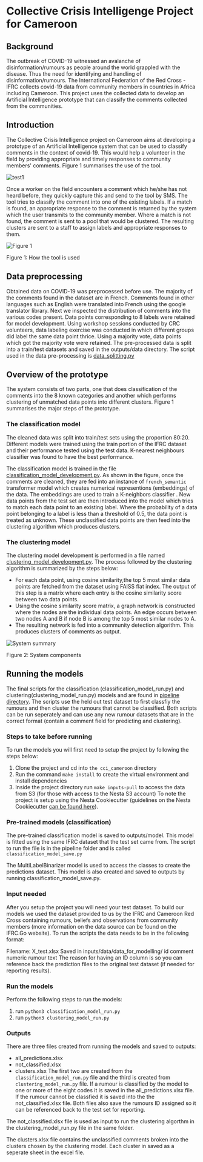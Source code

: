 # Collective Crisis Intelligenge Project for Cameroon

## Background

The outbreak of COVID-19 witnessed an avalanche of disinformation/rumours as people around the world grappled with the disease. Thus the need for identifying and handling of disinformation/rumours. The International Federation of the Red Cross - IFRC collects covid-19 data from community members in countries in Africa including Cameroon. This project uses the collected data to develop an Artificial Intelligence prototype that can classify the comments collected from the communities.

## Introduction

The Collective Crisis Intelligence project on Cameroon aims at developing a prototype of an Artificial Intelligence system that can be used to classify comments in the context of covid-19. This would help a volunteer in the field by providing appropriate and timely responses to community members' comments. Figure 1 summarises the use of the tool.

![test1](outputs/figures/overall_system.png)

Once a worker on the field encounters a comment which he/she has not heard before, they quickly capture this and send to the tool by SMS. The tool tries to classify the comment into one of the existing labels. If a match is found, an appropriate response to the comment is returned by the system which the user transmits to the community member. Where a match is not found, the comment is sent to a pool that would be clustered. The resulting clusters are sent to a staff to assign labels and appropriate responses to them.

![Figure 1](tool_works.png)

Figure 1: How the tool is used

<!-- #region -->

## Data preprocessing

Obtained data on COVID-19 was preprocessed before use. The majority of the comments found in the dataset are in French. Comments found in other languages such as English were translated into French using the google translator library. Next we inspected the distribution of comments into the various codes present. Data points corresponding to 8 labels were retained for model development. Using workshop sessions conducted by CRC volunteers, data labeling exercise was conducted in which different groups did label the same data point thrice. Using a majority vote, data points which got the majority vote were retained. The pre-processed data is split into a train/test datasets and saved in the outputs/data directory. The script used in the data pre-processing is [data_splitting.py](https://github.com/nestauk/cci_cameroon/blob/10_model_pipeline/cci_cameroon/pipeline/data_splitting.py)

## Overview of the prototype

The system consists of two parts, one that does classification of the comments into the 8 known categories and another which performs clustering of unmatched data points into different clusters. Figure 1 summarises the major steps of the prototype.

### The classification model

The cleaned data was split into train/test sets using the proportion 80:20. Different models were trained using the train portion of the IFRC dataset and their performance tested using the test data. K-nearest neighbours classifier was found to have the best performance.

The classification model is trained in the file [classification_model_development.py](https://github.com/nestauk/cci_cameroon/tree/10_model_pipeline/cci_cameroon/analysis/model_development). As shown in the figure, once the comments are cleaned, they are fed into an instance of `french_semantic` transformer model which creates numerical representions (embeddings) of the data. The embeddings are used to train a K-neighbors classifier . New data points from the test set are then introduced into the model which tries to match each data point to an existing label. Where the probability of a data point belonging to a label is less than a threshold of 0.5, the data point is treated as unknown. These unclassified data points are then feed into the clustering algorithm which produces clusters.

### The clustering model

The clustering model development is performed in a file named [clustering_model_development.py](https://github.com/nestauk/cci_cameroon/tree/10_model_pipeline/cci_cameroon/analysis/model_development). The process followed by the clustering algorithm is summarized by the steps below:

- For each data point, using cosine similarity,the top 5 most similar data points are fetched from the dataset using FAISS flat index. The output of this step is a matrix where each entry is the cosine similarity score between two data points.
- Using the cosine similarity score matrix, a graph network is constructed where the nodes are the individual data points. An edge occurs between two nodes A and B if node B is among the top 5 most similar nodes to A.
- The resulting network is fed into a community detection algorithm. This produces clusters of comments as output.
<!-- #endregion -->

![System summary](overall_system.png)

Figure 2: System components

## Running the models

The final scripts for the classification (classification_model_run.py) and clustering(clustering_model_run.py) models and are found in [pipeline directory](https://github.com/nestauk/cci_cameroon/tree/10_model_pipeline/cci_cameroon/pipeline/model_run). The scripts use the held out test dataset to first classfiy the rumours and then cluster the rumours that cannot be classified. Both scripts can be run seperately and can use any new rumour datasets that are in the correct format (contain a comment field for predicting and clustering).

### Steps to take before running

To run the models you will first need to setup the project by following the steps below:

1. Clone the project and cd into `the cci_cameroon` directory
2. Run the command `make install` to create the virtual environment and install dependencies
3. Inside the project directory run `make inputs-pull` to access the data from S3 (for those with access to the Nesta S3 account)
   To note the project is setup using the Nesta Cookiecutter (guidelines on the Nesta Cookiecutter [can be found here](https://nestauk.github.io/ds-cookiecutter/structure/)).

### Pre-trained models (classification)

The pre-trained classification model is saved to outputs/model. This model is fitted using the same IFRC dataset that the test set came from. The script to run the file is in the pipeline folder and is called `classification_model_save.py`

The MultiLabelBinarizer model is used to access the classes to create the predictions dataset. This model is also created and saved to outputs by running classification_model_save.py.

### Input needed

After you setup the project you will need your test dataset. To build our models we used the dataset provided to us by the IFRC and Cameroon Red Cross containing rumours, beliefs and observations from community members (more information on the data source can be found on the IFRC.Go website). To run the scripts the data needs to be in the following format:

Filename: X_test.xlsx
Saved in inputs/data/data_for_modelling/
id comment
numeric rumour text
The reason for having an ID column is so you can reference back the prediction files to the original test dataset (if needed for reporting results).

### Run the models

Perform the following steps to run the models:

1. run `python3 classification_model_run.py`
2. run `python3 clustering_model_run.py`

### Outputs

There are three files created from running the models and saved to outputs:

- all_predictions.xlsx
- not_classified.xlsx
- clusters.xlsx
  The first two are created from the `classification_model_run.py` file and the third is created from `clustering_model_run.py` file. If a rumour is classified by the model to one or more of the eight codes it is saved in the all_predictions.xlsx file. If the rumour cannot be classfied it is saved into the the not_classified.xlsx file. Both files also save the rumours ID assigned so it can be referenced back to the test set for reporting.

The not_classified.xlsx file is used as input to run the clustering algorthm in the clustering_model_run.py file in the same folder.

The clusters.xlsx file contains the unclassified comments broken into the clusters chosen by the clustering model. Each cluster in saved as a seperate sheet in the excel file.

```python

```

